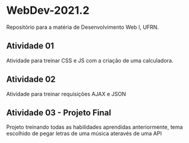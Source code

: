 # WebDev-2021.2

Repositório para a matéria de Desenvolvimento Web I, UFRN.

## Atividade 01

Atividade para treinar CSS e JS com a criação de uma calculadora.

## Atividade 02

Atividade para treinar requisições AJAX e JSON

## Atividade 03 - Projeto Final

Projeto treinando todas as habilidades aprendidas anteriormente, tema escolhido de pegar letras de uma música ateravés de uma API
